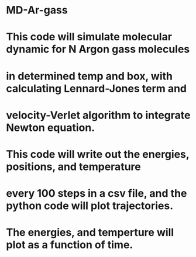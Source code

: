 # MD-Ar-gass
# This code will simulate molecular dynamic for N Argon gass molecules
# in determined temp and box, with calculating Lennard-Jones term and 
# velocity-Verlet algorithm to integrate Newton equation.
# This code will write out the energies, positions, and temperature 
# every 100 steps in a csv file, and the python code will plot trajectories.
# The energies, and temperture will plot as a function of time.
